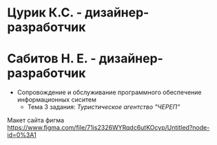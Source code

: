 # Цурик К.С. - дизайнер-разработчик
# Сабитов Н. Е. - дизайнер-разработчик
- Сопровождение и обслуживание программного обеспечение информационных сиситем
  - Тема 3 задания: *Туристическое агентство "ЧЕРЕП"*

Макет сайта фигма 
https://www.figma.com/file/71is2326WYRqdc6utKOcyp/Untitled?node-id=0%3A1
